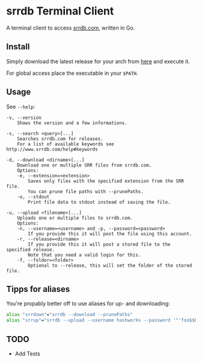 # srrdb Terminal Client

A terminal client to access [srrdb.com](http://www.srrdb.com), written in Go.

## Install

Simply download the latest release for your arch from [here](https://github.com/hashworks/srrdbTerminalClient/releases/latest) and execute it.

For global access place the executable in your `$PATH`.

## Usage

See `--help`:
```
-v, --version
	Shows the version and a few informations.

-s, --search <query>[...]
	Searches srrdb.com for releases.
	For a list of available keywords see http://www.srrdb.com/help#keywords

-d, --download <dirname>[...]
	Download one or multiple SRR files from srrdb.com.
	Options:
	-e, --extension=<extension>
		Saves only files with the specified extension from the SRR file.
		You can prune file paths with --prunePaths.
	-o, --stdout
		Print file data to stdout instead of saving the file.

-u, --upload <filename>[...]
	Uploads one or multiple files to srrdb.com.
	Options:
	-n, --username=<username> and -p, --password=<password>
		If you provide this it will post the file using this account.
	-r, --release=<dirname>
		If you provide this it will post a stored file to the specified release.
		Note that you need a valid login for this.
	-f, --folder=<folder>
		Optional to --release, this will set the folder of the stored file.
```

## Tipps for aliases

You're propably better off to use aliases for up- and downloading:
```sh
alias "srrdown"="srrdb --download --prunePaths"
alias "srrup"="srrdb --upload --username hashworks --password '"'foo$$bar'"'"
```

## TODO

* Add Tests
